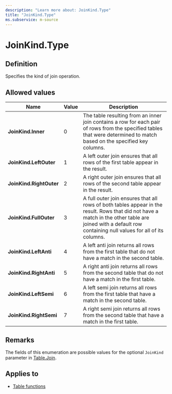 ```yaml
---
description: "Learn more about: JoinKind.Type"
title: "JoinKind.Type"
ms.subservice: m-source
---
```

# JoinKind.Type

## Definition

Specifies the kind of join operation.

## Allowed values

|Name|Value|Description|
| ------- | --- | ----------- |
|**JoinKind.Inner**|0| The table resulting from an inner join contains a row for each pair of rows from the specified tables that were determined to match based on the specified key columns.|
|**JoinKind.LeftOuter**|1| A left outer join ensures that all rows of the first table appear in the result.|
|**JoinKind.RightOuter**|2| A right outer join ensures that all rows of the second table appear in the result.|
|**JoinKind.FullOuter**|3| A full outer join ensures that all rows of both tables appear in the result. Rows that did not have a match in the other table are joined with a default row containing null values for all of its columns.|
|**JoinKind.LeftAnti**|4| A left anti join returns all rows from the first table that do not have a match in the second table.|
|**JoinKind.RightAnti**|5| A right anti join returns all rows from the second table that do not have a match in the first table.|
|**JoinKind.LeftSemi**|6| A left semi join returns all rows from the first table that have a match in the second table.|
|**JoinKind.RightSemi**|7| A right semi join returns all rows from the second table that have a match in the first table.|

## Remarks

The fields of this enumeration are possible values for the optional `JoinKind` parameter in [Table.Join](table-join.md).

## Applies to

* [Table functions](table-functions.md)
